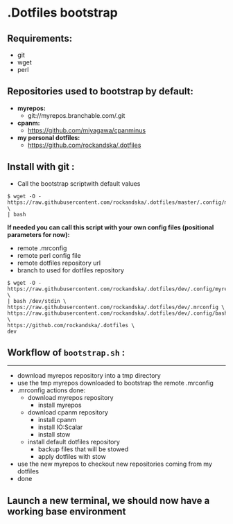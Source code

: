 # .Dotfiles bootstrap

## Requirements:

- git
- wget
- perl

## Repositories used to bootstrap by default:

- **myrepos:**
    - git://myrepos.branchable.com/.git
- **cpanm:**
    - https://github.com/miyagawa/cpanminus
- **my personal dotfiles:**
    - https://github.com/rockandska/.dotfiles

## Install with git :

- Call the bootstrap scriptwith default values
```
$ wget -O - https://raw.githubusercontent.com/rockandska/.dotfiles/master/.config/myrepos/bootstrap.sh \
| bash
```

**If needed you can call this script with your own config files (positional parameters for now):**
- remote .mrconfig
- remote perl config file
- remote dotfiles repository url
- branch to used for dotfiles repository

```
$ wget -O - https://raw.githubusercontent.com/rockandska/.dotfiles/dev/.config/myrepos/bootstrap.sh \
| bash /dev/stdin \
https://raw.githubusercontent.com/rockandska/.dotfiles/dev/.mrconfig \
https://raw.githubusercontent.com/rockandska/.dotfiles/dev/.config/bash/conf.d/00perl.sh \
https://github.com/rockandska/.dotfiles \
dev
```

## Workflow of ```bootstrap.sh``` :

---
- download myrepos repository into a tmp directory
- use the tmp myrepos downloaded to bootstrap the remote .mrconfig
- .mrconfig actions done:
    - download myrepos repository
        - install myrepos
    - download cpanm repository
        - install cpanm
        - install IO:Scalar
        - install stow
    - install default dotfiles repository
        - backup files that will be stowed
        - apply dotfiles with stow
- use the new myrepos to checkout new repositories coming from my dotfiles
- done

## **Launch a new terminal, we should now have a working base environment**
